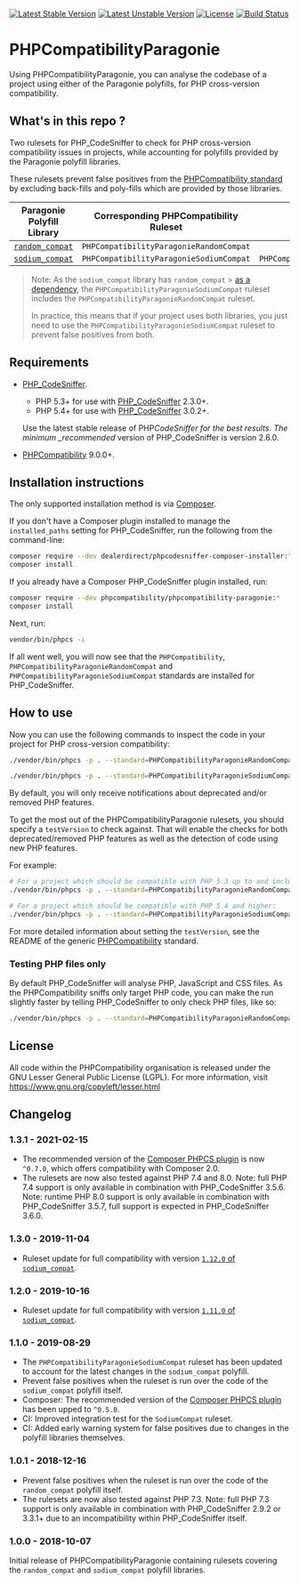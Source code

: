 [![Latest Stable Version](https://poser.pugx.org/phpcompatibility/phpcompatibility-paragonie/v/stable.png)](https://packagist.org/packages/phpcompatibility/phpcompatibility-paragonie)
[![Latest Unstable Version](https://poser.pugx.org/phpcompatibility/phpcompatibility-paragonie/v/unstable.png)](https://packagist.org/packages/phpcompatibility/phpcompatibility-paragonie)
[![License](https://poser.pugx.org/phpcompatibility/phpcompatibility-paragonie/license.png)](https://github.com/PHPCompatibility/PHPCompatibilityParagonie/blob/master/LICENSE)
[![Build Status](https://github.com/PHPCompatibility/PHPCompatibilityParagonie/workflows/CI/badge.svg?branch=master)](https://github.com/PHPCompatibility/PHPCompatibilityParagonie/actions)

# PHPCompatibilityParagonie

Using PHPCompatibilityParagonie, you can analyse the codebase of a project using
either of the Paragonie polyfills, for PHP cross-version compatibility.

## What's in this repo ?

Two rulesets for PHP_CodeSniffer to check for PHP cross-version compatibility
issues in projects, while accounting for polyfills provided by the Paragonie
polyfill libraries.

These rulesets prevent false positives from the
[PHPCompatibility standard](https://github.com/PHPCompatibility/PHPCompatibility)
by excluding back-fills and poly-fills which are provided by those libraries.

| Paragonie Polyfill Library                                    | Corresponding PHPCompatibility Ruleset  | Includes                                |
| ------------------------------------------------------------- | --------------------------------------- | --------------------------------------- |
| [`random_compat`](https://github.com/paragonie/random_compat) | `PHPCompatibilityParagonieRandomCompat` |
| [`sodium_compat`](https://github.com/paragonie/sodium_compat) | `PHPCompatibilityParagonieSodiumCompat` | `PHPCompatibilityParagonieRandomCompat` |

> Note: As the `sodium_compat` library has `random_compat` >
> [as a dependency](https://github.com/paragonie/sodium_compat/blob/master/composer.json),
> the `PHPCompatibilityParagonieSodiumCompat` ruleset includes the
> `PHPCompatibilityParagonieRandomCompat` ruleset.
>
> In practice, this means that if your project uses both libraries, you just
> need to use the `PHPCompatibilityParagonieSodiumCompat` ruleset to prevent
> false positives from both.

## Requirements

- [PHP_CodeSniffer](https://github.com/squizlabs/PHP_CodeSniffer).

  - PHP 5.3+ for use with
    [PHP_CodeSniffer](https://github.com/squizlabs/PHP_CodeSniffer) 2.3.0+.
  - PHP 5.4+ for use with
    [PHP_CodeSniffer](https://github.com/squizlabs/PHP_CodeSniffer) 3.0.2+.

  Use the latest stable release of PHP*CodeSniffer for the best results. The
  minimum \_recommended* version of PHP_CodeSniffer is version 2.6.0.

- [PHPCompatibility](https://github.com/PHPCompatibility/PHPCompatibility)
  9.0.0+.

## Installation instructions

The only supported installation method is via
[Composer](https://getcomposer.org/).

If you don't have a Composer plugin installed to manage the `installed_paths`
setting for PHP_CodeSniffer, run the following from the command-line:

```bash
composer require --dev dealerdirect/phpcodesniffer-composer-installer:"^0.7" phpcompatibility/phpcompatibility-paragonie:*
composer install
```

If you already have a Composer PHP_CodeSniffer plugin installed, run:

```bash
composer require --dev phpcompatibility/phpcompatibility-paragonie:*
composer install
```

Next, run:

```bash
vendor/bin/phpcs -i
```

If all went well, you will now see that the `PHPCompatibility`,
`PHPCompatibilityParagonieRandomCompat` and
`PHPCompatibilityParagonieSodiumCompat` standards are installed for
PHP_CodeSniffer.

## How to use

Now you can use the following commands to inspect the code in your project for
PHP cross-version compatibility:

```bash
./vendor/bin/phpcs -p . --standard=PHPCompatibilityParagonieRandomCompat

./vendor/bin/phpcs -p . --standard=PHPCompatibilityParagonieSodiumCompat
```

By default, you will only receive notifications about deprecated and/or removed
PHP features.

To get the most out of the PHPCompatibilityParagonie rulesets, you should
specify a `testVersion` to check against. That will enable the checks for both
deprecated/removed PHP features as well as the detection of code using new PHP
features.

For example:

```bash
# For a project which should be compatible with PHP 5.3 up to and including PHP 7.0:
./vendor/bin/phpcs -p . --standard=PHPCompatibilityParagonieRandomCompat --runtime-set testVersion 5.3-7.0

# For a project which should be compatible with PHP 5.4 and higher:
./vendor/bin/phpcs -p . --standard=PHPCompatibilityParagonieSodiumCompat --runtime-set testVersion 5.4-
```

For more detailed information about setting the `testVersion`, see the README of
the generic
[PHPCompatibility](https://github.com/PHPCompatibility/PHPCompatibility#sniffing-your-code-for-compatibility-with-specific-php-versions)
standard.

### Testing PHP files only

By default PHP_CodeSniffer will analyse PHP, JavaScript and CSS files. As the
PHPCompatibility sniffs only target PHP code, you can make the run slightly
faster by telling PHP_CodeSniffer to only check PHP files, like so:

```bash
./vendor/bin/phpcs -p . --standard=PHPCompatibilityParagonieRandomCompat --extensions=php --runtime-set testVersion 5.3-
```

## License

All code within the PHPCompatibility organisation is released under the GNU
Lesser General Public License (LGPL). For more information, visit
https://www.gnu.org/copyleft/lesser.html

## Changelog

### 1.3.1 - 2021-02-15

- The recommended version of the [Composer PHPCS plugin] is now `^0.7.0`, which
  offers compatibility with Composer 2.0.
- The rulesets are now also tested against PHP 7.4 and 8.0. Note: full PHP 7.4
  support is only available in combination with PHP_CodeSniffer 3.5.6. Note:
  runtime PHP 8.0 support is only available in combination with PHP_CodeSniffer
  3.5.7, full support is expected in PHP_CodeSniffer 3.6.0.

### 1.3.0 - 2019-11-04

- Ruleset update for full compatibility with version
  [`1.12.0` of `sodium_compat`](https://github.com/paragonie/sodium_compat/releases/tag/v1.12.0).

### 1.2.0 - 2019-10-16

- Ruleset update for full compatibility with version
  [`1.11.0` of `sodium_compat`](https://github.com/paragonie/sodium_compat/releases/tag/v1.11.0).

### 1.1.0 - 2019-08-29

- The `PHPCompatibilityParagonieSodiumCompat` ruleset has been updated to
  account for the latest changes in the `sodium_compat` polyfill.
- Prevent false positives when the ruleset is run over the code of the
  `sodium_compat` polyfill itself.
- Composer: The recommended version of the [Composer PHPCS plugin] has been
  upped to `^0.5.0`.
- CI: Improved integration test for the `SodiumCompat` ruleset.
- CI: Added early warning system for false positives due to changes in the
  polyfill libraries themselves.

### 1.0.1 - 2018-12-16

- Prevent false positives when the ruleset is run over the code of the
  `random_compat` polyfill itself.
- The rulesets are now also tested against PHP 7.3. Note: full PHP 7.3 support
  is only available in combination with PHP_CodeSniffer 2.9.2 or 3.3.1+ due to
  an incompatibility within PHP_CodeSniffer itself.

### 1.0.0 - 2018-10-07

Initial release of PHPCompatibilityParagonie containing rulesets covering the
`random_compat` and `sodium_compat` polyfill libraries.

[composer phpcs plugin]:
  https://github.com/Dealerdirect/phpcodesniffer-composer-installer/
